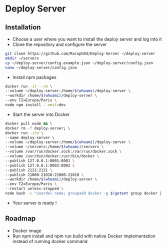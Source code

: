 # Deploy Server

## Installation

- Choose a user where you want to install the deploy server and log into it
- Clone the repository and configure the server 
```bash
git clone https://github.com/Raraph84/Deploy-Server ~/deploy-server
mkdir ~/servers
cp ~/deploy-server/config.example.json ~/deploy-server/config.json
nano ~/deploy-server/config.json
```
- Install npm packages
```bash
docker run -it --rm \
--volume ~/deploy-server:/home/$(whoami)/deploy-server \
--workdir /home/$(whoami)/deploy-server \
--env TZ=Europe/Paris \
node npm install --omit=dev
```
- Start the server into Docker
```bash
docker pull node && \
docker rm -f deploy-server; \
docker run -itd \
--name deploy-server \
--volume ~/deploy-server:/home/$(whoami)/deploy-server \
--volume ~/servers:/home/$(whoami)/servers \
--volume /var/run/docker.sock:/var/run/docker.sock \
--volume /usr/bin/docker:/usr/bin/docker \
--publish 127.0.0.1:8001:8001 \
--publish 127.0.0.1:8002:8002 \
--publish 2121:2121 \
--publish 21000-21010:21000-21010 \
--workdir /home/$(whoami)/deploy-server \
--env TZ=Europe/Paris \
--restart unless-stopped \
node bash -c "userdel node; groupadd docker -g $(getent group docker | cut -d: -f3); useradd $(whoami) -G docker; su $(whoami) -c 'node index.js'"
```
- Your server is ready !

## Roadmap
- Docker image
- Run npm install and npm run build with native Docker implementation instead of running docker command
